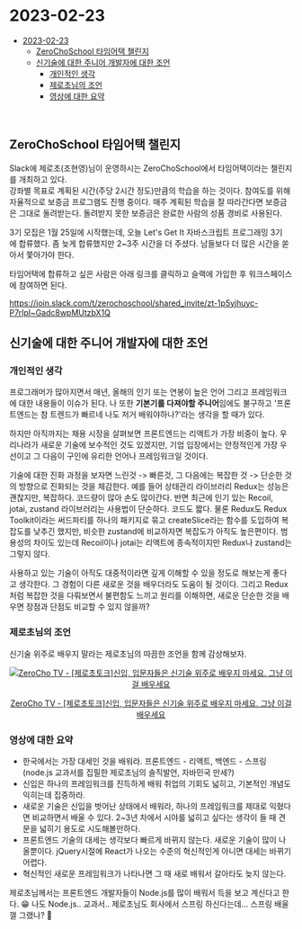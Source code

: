 # 2023-02-23

- [2023-02-23](#2023-02-23)
  - [ZeroChoSchool 타임어택 챌린지](#zerochoschool-타임어택-챌린지)
  - [신기술에 대한 주니어 개발자에 대한 조언](#신기술에-대한-주니어-개발자에-대한-조언)
    - [개인적인 생각](#개인적인-생각)
    - [제로초님의 조언](#제로초님의-조언)
    - [영상에 대한 요약](#영상에-대한-요약)

</br>

## ZeroChoSchool 타임어택 챌린지

Slack에 제로초(조현영)님이 운영하시는 ZeroChoSchool에서 타임어택이라는 챌린지를 개최하고 있다.  
강좌별 목표로 계획된 시간(주당 2시간 정도)만큼의 학습을 하는 것이다. 참여도를 위해 자율적으로 보증금 프로그램도 진행 중이다. 매주 계획된 학습을 잘 따라간다면 보증금은 그대로 돌려받는다. 돌려받지 못한 보증금은 완료한 사람의 성품 경비로 사용된다.  
  
3기 모집은 1월 25일에 시작했는데, 오늘 Let's Get It 자바스크립트 프로그래밍 3기에 합류했다. 좀 늦게 합류했지만 2~3주 시간을 더 주셨다. 남들보다 더 많은 시간을 쏟아서 쫓아가야 한다.

타임어택에 합류하고 싶은 사람은 아래 링크를 클릭하고 슬랙에 가입한 후 워크스페이스에 참여하면 된다.

<https://join.slack.com/t/zerochoschool/shared_invite/zt-1p5yjhuyc-P7rIpl~Gadc8wpMUtzbX1Q>

## 신기술에 대한 주니어 개발자에 대한 조언

### 개인적인 생각

프로그래머가 많아지면서 매년, 올해의 인기 또는 연봉이 높은 언어 그리고 프레임워크에 대한 내용들이 이슈가 된다. 나 또한 **기본기를 다져야할 주니어**임에도 불구하고 '프론트엔드는 참 트렌드가 빠르네 나도 저거 배워야하나?'라는 생각을 할 때가 있다.

하지만 아직까지는 채용 시장을 살펴보면 프론트엔드는 리액트가 가장 비중이 높다. 우리나라가 새로운 기술에 보수적인 것도 있겠지만, 기업 입장에서는 안정적인게 가장 우선이고 그 다음이 구인에 유리한 언어나 프레임워크일 것이다.

기술에 대한 진화 과정을 보자면 느린것 -> 빠른것, 그 다음에는 복잡한 것 -> 단순한 것의 방향으로 진화되는 것을 체감한다. 예를 들어 상태관리 라이브러리 Redux는 성능은 괜찮지만, 복잡하다. 코드량이 많아 손도 많이간다. 반면 최근에 인기 있는 Recoil, jotai, zustand 라이브러리는 사용법이 단순하다. 코드도 짧다. 물론 Redux도 Redux Toolkit이라는 써드파티를 하나의 패키지로 묶고 createSlice라는 함수를 도입하여 복잡도를 낮추긴 했지만, 비슷한 zustand에 비교하자면 복잡도가 아직도 높은편이다. 범용성의 차이도 있는데 Recoil이나 jotai는 리액트에 종속적이지만 Redux나 zustand는 그렇지 않다.

사용하고 있는 기술이 아직도 대중적이라면 깊게 이해할 수 있을 정도로 해보는게 좋다고 생각한다. 그 경험이 다른 새로운 것을 배우더라도 도움이 될 것이다. 그리고 Redux처럼 복잡한 것을 다뤄보면서 불편함도 느끼고 원리를 이해하면, 새로운 단순한 것을 배우면 장점과 단점도 비교할 수 있지 않을까?

### 제로초님의 조언

신기술 위주로 배우지 말라는 제로초님의 따끔한 조언을 함께 감상해보자.

<div align='center'>
  <a href='https://www.youtube.com/watch?v=WdrGr09aEX0' target='_blank'>
     <img src='http://img.youtube.com/vi/WdrGr09aEX0/0.jpg' alt='ZeroCho TV - [제로초토크]신입, 입문자들은 신기술 위주로 배우지 마세요. 그냥 이걸 배우세요' />
     <p>ZeroCho TV - [제로초토크]신입, 입문자들은 신기술 위주로 배우지 마세요. 그냥 이걸 배우세요</p>
  </a>
</div>

### 영상에 대한 요약

- 한국에서는 가장 대세인 것을 배워라. 프론트엔드 - 리액트, 백엔드 - 스프링(node.js 교과서를 집필한 제로초님의 솔직발언, 자바민국 만세?)
- 신입은 하나의 프레임워크를 진득하게 배워 취업의 기회도 넓히고, 기본적인 개념도 익히는데 집중하라.
- 새로운 기술은 신입을 벗어난 상태에서 배워라, 하나의 프레임워크를 제대로 익혔다면 비교하면서 배울 수 있다. 2~3년 차에서 시야를 넓히고 싶다는 생각이 들 때 견문을 넓히기 용도로 시도해볼만하다.
- 프론트엔드 기술의 대세는 생각보다 빠르게 바뀌지 않는다. 새로운 기술이 많이 나올뿐이다. jQuery시절에 React가 나오는 수준의 혁신적인게 아니면 대세는 바뀌기 어렵다.
- 혁신적인 새로운 프레임워크가 나타나면 그 때 새로 배워서 갈아타도 늦지 않는다.

제로초님께서는 프론트엔드 개발자들이 Node.js를 많이 배워서 득을 보고 계신다고 한다. 😁
나도 Node.js.. 교과서.. 제로초님도 회사에서 스프링 하신다는데... 스프링 배울껄 그랬나? 🤣
